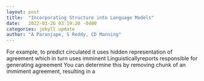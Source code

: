 ```yaml
---
layout: post
title:  "Incorporating Structure into Language Models"
date:   2022-03-26 03:19:20 -0400
categories: jekyll update
author: "A Paranjape, S Reddy, CD Manning"
---
```

For example, to predict circulated it uses hidden representation of agreement which in turn uses imminent Linguisticallyreports responsible for generating agreement You can determine this by removing chunk of an immiment agreement, resulting in a